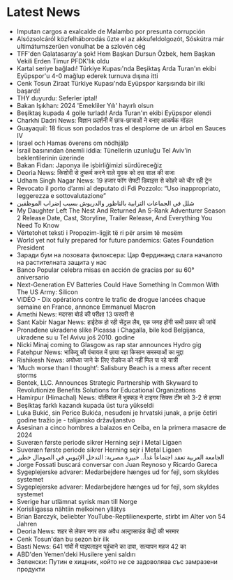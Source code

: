 # Latest News
-  Imputan cargos a exalcalde de Malambo por presunta corrupción
-  Alsózsolcáról közfelháborodás űzte el az akkufeldolgozót, Sóskútra már ultimátumszerűen vonulhat be a szlovén cég
-  TFF'den Galatasaray'a şok! Hem Başkan Dursun Özbek, hem Başkan Vekili Erden Timur PFDK'lık oldu
-  Kartal seriye bağladı! Türkiye Kupası'nda Beşiktaş Arda Turan'ın ekibi Eyüpspor'u 4-0 mağlup ederek turnuva dışına itti
-  Cenk Tosun Ziraat Türkiye Kupası'nda Eyüpspor karşısında bir ilki başardı!
-  THY duyurdu: Seferler iptal!
-  Bakan Işıkhan: 2024 'Emekliler Yılı' hayırlı olsun
-  Beşiktaş kupada 4 golle turladı! Arda Turan'ın ekibi Eyüpspor elendi
-  Charkhi Dadri News: विज्ञान प्रदर्शनी में छात्र-छात्राओं ने बनाए आकर्षक मॉडल
-  Guayaquil: 18 ficus son podados tras el desplome de un árbol en Sauces IV
-  Israel och Hamas överens om nödhjälp
-  İsrail basınından önemli iddia: Tünellerin uzunluğu Tel Aviv'in beklentilerinin üzerinde
-  Bakan Fidan: Japonya ile işbirliğimizi sürdüreceğiz
-  Deoria News: किशोरी से दुष्कर्म करने वाले युवक को दस साल की सजा
-  Udham Singh Nagar News: 19 हजार फॉग सेफ्टी डिवाइस से कोहरे को चीर रही ट्रेन
-  Revocato il porto d’armi al deputato di Fdi Pozzolo: “Uso inappropriato, leggerezza e sottovalutazione”
-  شلل في الجماعات الترابية بالناظور والدريوش بسبب إضراب الموظفين
-  My Daughter Left The Nest And Returned An S-Rank Adventurer Season 2 Release Date, Cast, Storyline, Trailer Release, And Everything You Need To Know
-  Vërtetohet teksti i Propozim-ligjit të ri për arsim të mesëm
-  World yet not fully prepared for future pandemics: Gates Foundation President
-  Заради бум на лозовата филоксера: Цар Фердинанд слага началото на растителната защита у нас
-  Banco Popular celebra misas en acción de gracias por su 60° aniversario
-  Next-Generation EV Batteries Could Have Something In Common With The US Army: Silicon
-  VIDÉO - Dix opérations contre le trafic de drogue lancées chaque semaine en France, annonce Emmanuel Macron
-  Amethi News: मदरसा बोर्ड की परीक्षा 13 फरवरी से
-  Sant Kabir Nagar News: हाईटेक हो रही सेंट्रल लैब, एक जगह होंगी सभी प्रकार की जांचें
-  Pronađene ukradene slike Picassa i Chagalla, bile kod Belgijanca, ukradene su u Tel Avivu još 2010. godine
-  Nicki Minaj coming to Glasgow as rap star announces Hydro gig
-  Fatehpur News: भाकियू की पंचायत में छाया रहा किसान समस्याओं का मुद्दा
-  Rishikesh News: अयोध्या जाने के लिए रोडवेज को नहीं मिल पा रहे यात्री
-  ‘Much worse than I thought’: Salisbury Beach is a mess after recent storms
-  Bentek, LLC. Announces Strategic Partnership with Skyward to Revolutionize Benefits Solutions for Educational Organizations
-  Hamirpur (Himachal) News: वॉलीबाल में भुक्कड़ ने टाइगर सिक्स टीम को 3-2 से हराया
-  Beşiktaş farklı kazandı kupada üst tura yükseldi
-  Luka Bukić, sin Perice Bukića, nesuđeni je hrvatski junak, a prije četiri godine tražio je - talijansko državljanstvo
-  Asesinan a cinco hombres a balazos en Ceiba, en la primera masacre de 2024
-  Suveræn første periode sikrer Herning sejr i Metal Ligaen
-  Suveræn første periode sikrer Herning sejr i Metal Ligaen
-  الجامعة العربية تعقد اجتماعاً غداً.. خبيرة مصرية: التدخل الإثيوبي في الصومال خطير
-  Jorge Fossati buscará conversar con Juan Reynoso y Ricardo Gareca
-  Sygeplejerske advarer: Medarbejdere hænges ud for fejl, som skyldes systemet
-  Sygeplejerske advarer: Medarbejdere hænges ud for fejl, som skyldes systemet
-  Sverige har utlämnat syrisk man till Norge
-  Korisliigassa nähtiin melkoinen yllätys
-  Brian Barczyk, beliebter YouTube-Reptilienexperte, stirbt im Alter von 54 Jahren
-  Deoria News: शहर से लेकर नगर तक अवैध अल्ट्रासाउंड केंद्रों की भरमार
-  Cenk Tosun'dan bu sezon bir ilk
-  Basti News: 641 गांवों में पाइपलाइन पहुंचाने का दावा, सत्यापन महज 42 का
-  ABD'den Yemen'deki Husilere yeni saldırı
-  Зеленски: Путин е хищник, който не се задоволява със замразени продукти
